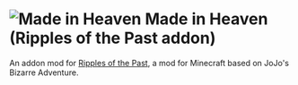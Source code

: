 # ![Made in Heaven](https://cdn.discordapp.com/attachments/724983669114142751/1255567949100617879/logo.png?ex=667d9a46&is=667c48c6&hm=b2a845833f8b25bad8305bcecc8745901305de345b7412706f6a4fa2d0b9acab&) Made in Heaven (Ripples of the Past addon)
An addon mod for [Ripples of the Past](https://github.com/StandoByte/Ripples-of-the-Past), a mod for Minecraft based on JoJo's Bizarre Adventure.
